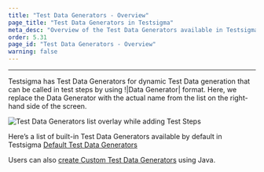```yaml
---
title: "Test Data Generators - Overview"
page_title: "Test Data Generators in Testsigma"
meta_desc: "Overview of the Test Data Generators available in Testsigma used to generate Test Data dynamically during the test execution"
order: 5.31
page_id: "Test Data Generators - Overview"
warning: false
---
```


---

Testsigma has Test Data Generators for dynamic Test Data generation that can be called in test steps by using !|Data Generator| format. Here, we replace the Data Generator with the actual name from the list on the right-hand side of the screen.

![Test Data Generators list overlay while adding Test Steps](https://s3.amazonaws.com/static-docs.testsigma.com/new_images/test-data/data-generators/overview/test-data-generators-list-add-test-steps.gif)

Here’s a list of built-in Test Data Generators available by default in Testsigma
[Default Test Data Generators](https://testsigma.com/docs/test-data/data-generators/defalut-list/)
 
Users can also [create Custom Test Data Generators](https://testsigma.com/tutorials/addons/how-create-addons-test-data-generators/) using Java.
